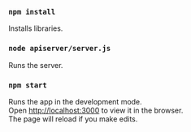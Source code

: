 ### `npm install`

Installs libraries.

### `node apiserver/server.js`

Runs the server.

### `npm start`

Runs the app in the development mode.<br />
Open [http://localhost:3000](http://localhost:3000) to view it in the browser.<br />
The page will reload if you make edits.
